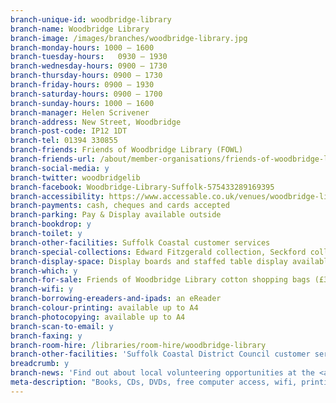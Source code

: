 ```yaml
---
branch-unique-id: woodbridge-library
branch-name: Woodbridge Library
branch-image: /images/branches/woodbridge-library.jpg
branch-monday-hours: 1000 – 1600
branch-tuesday-hours:	0930 – 1930
branch-wednesday-hours: 0900 – 1730
branch-thursday-hours: 0900 – 1730
branch-friday-hours: 0900 – 1930
branch-saturday-hours: 0900 – 1700
branch-sunday-hours: 1000 – 1600
branch-manager: Helen Scrivener
branch-address: New Street, Woodbridge
branch-post-code: IP12 1DT
branch-tel: 01394 330855
branch-friends: Friends of Woodbridge Library (FOWL)
branch-friends-url: /about/member-organisations/friends-of-woodbridge-library-fowl
branch-social-media: y
branch-twitter: woodbridgelib
branch-facebook: Woodbridge-Library-Suffolk-575433289169395
branch-accessibility: https://www.accessable.co.uk/venues/woodbridge-library
branch-payments: cash, cheques and cards accepted
branch-parking: Pay & Display available outside
branch-bookdrop: y
branch-toilet: y
branch-other-facilities: Suffolk Coastal customer services
branch-special-collections: Edward Fitzgerald collection, Seckford collection
branch-display-space: Display boards and staffed table display available for hire
branch-which: y
branch-for-sale: Friends of Woodbridge Library cotton shopping bags (£3) and magnetic bookmarks (£1)
branch-wifi: y
branch-borrowing-ereaders-and-ipads: an eReader
branch-colour-printing: available up to A4
branch-photocopying: available up to A4
branch-scan-to-email: y
branch-faxing: y
branch-room-hire: /libraries/room-hire/woodbridge-library
branch-other-facilities: 'Suffolk Coastal District Council customer services. Visit the <a href="http://www.eastsuffolk.gov.uk/contact-us/">Suffolk Coastal and Waveney Councils website</a> for opening times.'
breadcrumb: y
branch-news: 'Find out about local volunteering opportunities at the <a href="/events/aldeburgh-2019-04-27-volunteer-fair/">Aldeburgh Library volunteer fair</a> on Saturday 27 April.'
meta-description: "Books, CDs, DVDs, free computer access, wifi, printing, room hire, children's activities, NAS Lego Clubs, older people's activities, health & wellbeing groups."
---
```

